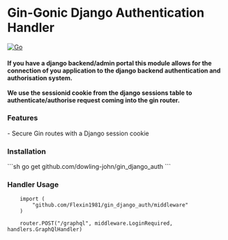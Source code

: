 <h1>Gin-Gonic Django Authentication Handler</h1>

[![Go](https://github.com/dowling-john/gin_django_auth/actions/workflows/unit_testing.yaml/badge.svg)](https://github.com/dowling-john/gin_django_auth/actions/workflows/unit_testing.yaml)


<h4>
If you have a django backend/admin portal this module allows for the connection of you application to the django backend 
authentication and authorisation system. 
<br><br>
We use the sessionid cookie from the django sessions table to authenticate/authorise
request coming into the gin router.
<h4>

<h3>
Features
</h3>
    - Secure Gin routes with a Django session cookie

<h3>Installation</h2>
```sh
    go get github.com/dowling-john/gin_django_auth
```


<h3>Handler Usage</h2>

```golang
    import (
	    "github.com/Flexin1981/gin_django_auth/middleware"
    )

    router.POST("/graphql", middleware.LoginRequired, handlers.GraphQlHandler)
    
```
